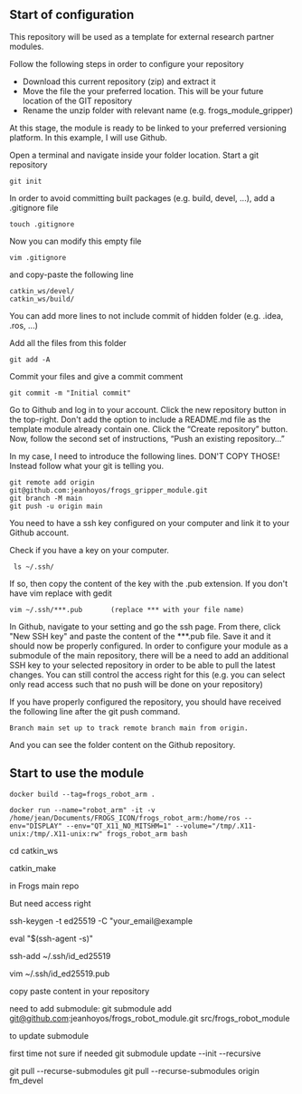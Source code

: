 
## Start of configuration 

This repository will be used as a template for external research partner modules. 

Follow the following steps in order to configure your repository 


- Download this current repository (zip) and extract it
- Move the file the your preferred location. This will be your future location of the GIT repository
- Rename the unzip folder with relevant name (e.g. frogs_module_gripper)

At this stage, the module is ready to be linked to your preferred versioning platform. In this example, I will use Github.

 Open a terminal and navigate inside your folder location.
 Start a git repository 

```
git init
```

In order to avoid committing built packages (e.g. build, devel, ...), add a .gitignore file

```
touch .gitignore
```

Now you can modify this empty file

```
vim .gitignore
```

and copy-paste the following line 

```
catkin_ws/devel/
catkin_ws/build/
```

You can add more lines to not include commit of hidden folder (e.g. .idea, .ros, ...)


Add all the files from this folder

```
git add -A
``` 

Commit your files and give a commit comment

```
git commit -m "Initial commit"
``` 

Go to Github and log in to your account. Click the new repository button in the top-right. Don't add the option to include a README.md file as the template module already contain one.
Click the “Create repository” button. Now, follow the second set of instructions, “Push an existing repository…”

In my case, I need to introduce the following lines. DON'T COPY THOSE! Instead follow what your git is telling you.

```
git remote add origin git@github.com:jeanhoyos/frogs_gripper_module.git
git branch -M main
git push -u origin main
```

You need to have a ssh key configured on your computer and link it to your Github account.

Check if you have a key on your computer.
```
 ls ~/.ssh/
```

If so, then copy the content of the key with the .pub extension.  If you don't have vim replace with gedit

```
vim ~/.ssh/***.pub       (replace *** with your file name)
```

In Github, navigate to your setting and go the ssh page. From there, click "New SSH key" and paste the content of the ***.pub file.
Save it and it should now be properly configured. In order to configure your module as a submodule of the main repository, there will be a need to add an additional SSH key to your selected repository in order to be able to pull the latest changes. You can still control the access right for this (e.g. you can select only read access such that no push will be done on your repository) 

If you have properly configured the repository, you should have received the following line after the git push command.
```
Branch main set up to track remote branch main from origin.
```
And you can see the folder content on the Github repository.











## Start to use the module


```
docker build --tag=frogs_robot_arm .
```

```
docker run --name="robot_arm" -it -v /home/jean/Documents/FROGS_ICON/frogs_robot_arm:/home/ros --env="DISPLAY" --env="QT_X11_NO_MITSHM=1" --volume="/tmp/.X11-unix:/tmp/.X11-unix:rw" frogs_robot_arm bash
```

cd catkin_ws

catkin_make 



in Frogs main repo 


But need access right


ssh-keygen -t ed25519 -C "your_email@example

eval "$(ssh-agent -s)"

ssh-add ~/.ssh/id_ed25519

vim ~/.ssh/id_ed25519.pub

copy paste content in your repository

need to add submodule:
git submodule add git@github.com:jeanhoyos/frogs_robot_module.git src/frogs_robot_module



to update submodule

first time
not sure if needed git submodule update --init --recursive

git pull --recurse-submodules
git pull --recurse-submodules origin fm_devel
